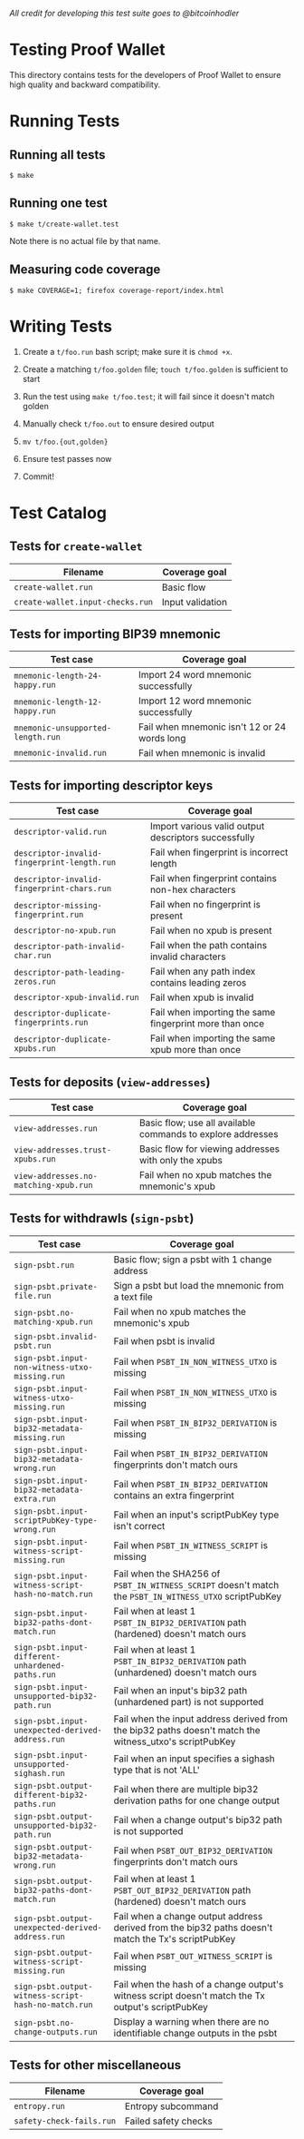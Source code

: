 _All credit for developing this test suite goes to @bitcoinhodler_
# Testing Proof Wallet

This directory contains tests for the developers of Proof Wallet to
ensure high quality and backward compatibility.

# Running Tests

## Running all tests
```
$ make
```

## Running one test
```
$ make t/create-wallet.test
```
Note there is no actual file by that name.

## Measuring code coverage
```
$ make COVERAGE=1; firefox coverage-report/index.html
```

# Writing Tests

1. Create a `t/foo.run` bash script; make sure it is `chmod +x`.

2. Create a matching `t/foo.golden` file; `touch t/foo.golden` is
   sufficient to start

3. Run the test using `make t/foo.test`; it will fail since it doesn't
   match golden

4. Manually check `t/foo.out` to ensure desired output

5. `mv t/foo.{out,golden}`

6. Ensure test passes now

7. Commit!


# Test Catalog

## Tests for `create-wallet`

| Filename | Coverage goal |
| -------- | ------------- |
| `create-wallet.run` | Basic flow |
| `create-wallet.input-checks.run` | Input validation |

## Tests for importing BIP39 mnemonic
| Test case                 | Coverage goal |
| --------------------------|  ------------- |
| `mnemonic-length-24-happy.run`        | Import 24 word mnemonic successfully |
| `mnemonic-length-12-happy.run`        | Import 12 word mnemonic successfully |
| `mnemonic-unsupported-length.run`        | Fail when mnemonic isn't 12 or 24 words long |
| `mnemonic-invalid.run`        | Fail when mnemonic is invalid |

## Tests for importing descriptor keys
| Test case                 | Coverage goal |
| --------------------------|  ------------- |
| `descriptor-valid.run`        | Import various valid output descriptors successfully |
| `descriptor-invalid-fingerprint-length.run`        | Fail when fingerprint is incorrect length |
| `descriptor-invalid-fingerprint-chars.run`        | Fail when fingerprint contains non-hex characters |
| `descriptor-missing-fingerprint.run`        | Fail when no fingerprint is present |
| `descriptor-no-xpub.run`        | Fail when no xpub is present |
| `descriptor-path-invalid-char.run`        | Fail when the path contains invalid characters |
| `descriptor-path-leading-zeros.run`        | Fail when any path index contains leading zeros |
| `descriptor-xpub-invalid.run`        | Fail when xpub is invalid |
| `descriptor-duplicate-fingerprints.run`        | Fail when importing the same fingerprint more than once |
| `descriptor-duplicate-xpubs.run`        | Fail when importing the same xpub more than once |

## Tests for deposits (`view-addresses`)
| Test case                 | Coverage goal |
| --------------------------|  ------------- |
| `view-addresses.run`        | Basic flow; use all available commands to explore addresses |
| `view-addresses.trust-xpubs.run`        | Basic flow for viewing addresses with only the xpubs |
| `view-addresses.no-matching-xpub.run`        | Fail when no xpub matches the mnemonic's xpub |

## Tests for withdrawls (`sign-psbt`)

| Test case                 | Coverage goal |
| --------------------------| ------------- |
| `sign-psbt.run`        | Basic flow; sign a psbt with 1 change address |
| `sign-psbt.private-file.run`        | Sign a psbt but load the mnemonic from a text file |
| `sign-psbt.no-matching-xpub.run`        | Fail when no xpub matches the mnemonic's xpub |
| `sign-psbt.invalid-psbt.run`        | Fail when psbt is invalid |
| `sign-psbt.input-non-witness-utxo-missing.run`        | Fail when `PSBT_IN_NON_WITNESS_UTXO` is missing  |
| `sign-psbt.input-witness-utxo-missing.run`        | Fail when `PSBT_IN_NON_WITNESS_UTXO` is missing  |
| `sign-psbt.input-bip32-metadata-missing.run`        | Fail when `PSBT_IN_BIP32_DERIVATION` is missing |
| `sign-psbt.input-bip32-metadata-wrong.run`        | Fail when `PSBT_IN_BIP32_DERIVATION` fingerprints don't match ours |
| `sign-psbt.input-bip32-metadata-extra.run`        | Fail when `PSBT_IN_BIP32_DERIVATION` contains an extra fingerprint |
| `sign-psbt.input-scriptPubKey-type-wrong.run`        | Fail when an input's scriptPubKey type isn't correct |
| `sign-psbt.input-witness-script-missing.run`        | Fail when `PSBT_IN_WITNESS_SCRIPT` is missing |
| `sign-psbt.input-witness-script-hash-no-match.run`        | Fail when the SHA256 of `PSBT_IN_WITNESS_SCRIPT` doesn't match the `PSBT_IN_WITNESS_UTXO` scriptPubKey |
| `sign-psbt.input-bip32-paths-dont-match.run`        | Fail when at least 1 `PSBT_IN_BIP32_DERIVATION` path (hardened) doesn't match ours |
| `sign-psbt.input-different-unhardened-paths.run`        | Fail when at least 1 `PSBT_IN_BIP32_DERIVATION` path (unhardened) doesn't match ours |
| `sign-psbt.input-unsupported-bip32-path.run`        | Fail when an input's bip32 path (unhardened part) is not supported |
| `sign-psbt.input-unexpected-derived-address.run`        | Fail when the input address derived from the bip32 paths doesn't match the witness_utxo's scriptPubKey |
| `sign-psbt.input-unsupported-sighash.run`        | Fail when an input specifies a sighash type that is not 'ALL' |
| `sign-psbt.output-different-bip32-paths.run`        | Fail when there are multiple bip32 derivation paths for one change output |
| `sign-psbt.output-unsupported-bip32-path.run`        | Fail when a change output's bip32 path is not supported |
| `sign-psbt.output-bip32-metadata-wrong.run`        | Fail when `PSBT_OUT_BIP32_DERIVATION` fingerprints don't match ours |
| `sign-psbt.output-bip32-paths-dont-match.run`        | Fail when at least 1 `PSBT_OUT_BIP32_DERIVATION` path (hardened) doesn't match ours |
| `sign-psbt.output-unexpected-derived-address.run`        | Fail when a change output address derived from the bip32 paths doesn't match the Tx's scriptPubKey |
| `sign-psbt.output-witness-script-missing.run`        | Fail when `PSBT_OUT_WITNESS_SCRIPT` is missing |
| `sign-psbt.output-witness-script-hash-no-match.run`        | Fail when the hash of a change output's witness script doesn't match the Tx output's scriptPubKey |
| `sign-psbt.no-change-outputs.run`        | Display a warning when there are no identifiable change outputs in the psbt |

## Tests for other miscellaneous

| Filename | Coverage goal |
| -------- | ------------- |
| `entropy.run` | Entropy subcommand |
| `safety-check-fails.run` | Failed safety checks |
